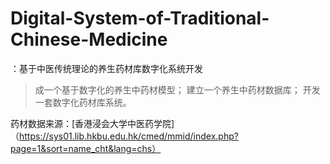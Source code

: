 # Digital-System-of-Traditional-Chinese-Medicine
   ：基于中医传统理论的养生药材库数字化系统开发
> 成一个基于数字化的养生中药材模型； 
> 建立一个养生中药材数据库；
> 开发一套数字化药材库系统。


药材数据来源：[香港浸会大学中医药学院]（https://sys01.lib.hkbu.edu.hk/cmed/mmid/index.php?page=1&sort=name_cht&lang=chs）
